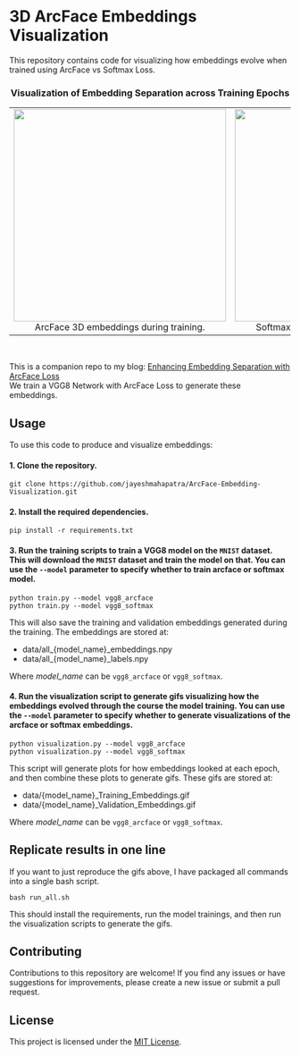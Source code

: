 
# 3D ArcFace Embeddings Visualization

This repository contains code for visualizing how embeddings evolve when trained using ArcFace vs Softmax Loss.


<div align="center">
   <h3>Visualization of Embedding Separation across Training Epochs</h3>
   <table>
      <tr>
         <td align="center">
            <img src="data/vgg8_arcface_Training_Embeddings.gif" width="380" height="380" />
            <br />
            ArcFace 3D embeddings during training.
         </td>
         <td align="center">
            <img src="data/vgg8_softmax_Training_Embeddings.gif" width="380" height="380" />
            <br />
            Softmax 3D embeddings during training.
         </td>
      </tr>
   </table>
   <br />
</div>


This is a companion repo to my blog: [ Enhancing Embedding Separation with ArcFace Loss ](https://jayeshmahapatra.github.io/2023/06/22/arcface.html) <br />
We train a VGG8 Network with ArcFace Loss to generate these embeddings.
<br />

## Usage

To use this code to produce and visualize embeddings:

#### 1. Clone the repository.
```
git clone https://github.com/jayeshmahapatra/ArcFace-Embedding-Visualization.git
```

#### 2. Install the required dependencies.
```
pip install -r requirements.txt
```

#### 3. Run the training scripts to train a VGG8 model on the `MNIST` dataset. This will download the `MNIST` dataset and train the model on that. You can use the `--model` parameter to specify whether to train arcface or softmax model.

```
python train.py --model vgg8_arcface
python train.py --model vgg8_softmax
```

This will also save the training and validation embeddings generated during the training. The embeddings are stored at:

- data/all_{model_name}_embeddings.npy
- data/all_{model_name}_labels.npy

Where *model_name* can be `vgg8_arcface` or `vgg8_softmax`.


#### 4. Run the visualization script to generate gifs visualizing how the embeddings evolved through the course the model training. You can use the `--model` parameter to specify whether to generate visualizations of the arcface or softmax embeddings.

```
python visualization.py --model vgg8_arcface
python visualization.py --model vgg8_softmax
```

This script will generate plots for how embeddings looked at each epoch, and then combine these plots to generate gifs. These gifs are stored at:


- data/{model_name}_Training_Embeddings.gif
- data/{model_name}_Validation_Embeddings.gif

Where *model_name* can be `vgg8_arcface` or `vgg8_softmax`.

## Replicate results in one line
If you want to just reproduce the gifs above, I have packaged all commands into a single bash script.
```
bash run_all.sh
```
This should install the requirements, run the model trainings, and then run the visualization scripts to generate the gifs.

## Contributing

Contributions to this repository are welcome! If you find any issues or have suggestions for improvements, please create a new issue or submit a pull request.

## License

This project is licensed under the [MIT License](LICENSE).

